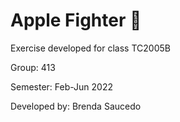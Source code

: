 # Apple Fighter 🍎

Exercise developed for class TC2005B

Group: 413

Semester: Feb-Jun 2022

Developed by: Brenda Saucedo
